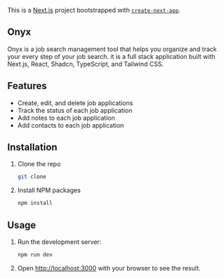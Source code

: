 This is a [Next.js](https://nextjs.org/) project bootstrapped with [`create-next-app`](https://github.com/vercel/next.js/tree/canary/packages/create-next-app).

## Onyx

Onyx is a job search management tool that helps you organize and track your every step of your job search. it is a full stack application built with Next.js, React, Shadcn, TypeScript, and Tailwind CSS.

## Features

- Create, edit, and delete job applications
- Track the status of each job application
- Add notes to each job application
- Add contacts to each job application

## Installation

1. Clone the repo

   ```sh
   git clone

   ```

2. Install NPM packages

   ```sh
   npm install
   ```

## Usage

1. Run the development server:

   ```sh
   npm run dev
   ```

2. Open [http://localhost:3000](http://localhost:3000) with your browser to see the result.

